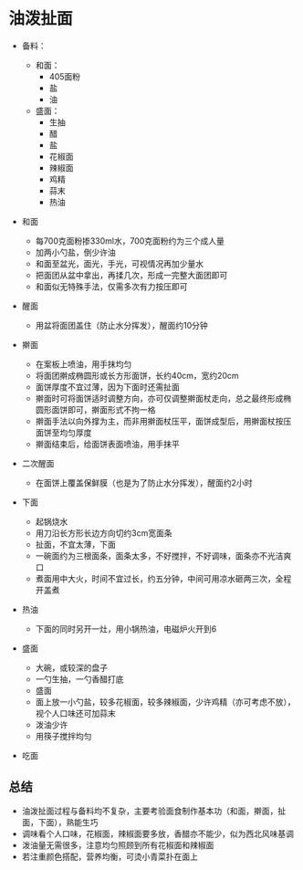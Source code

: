 # 油泼扯面

* 备料：
    * 和面：
        * 405面粉
        * 盐
        * 油
    * 盛面：
        * 生抽
        * 醋
        * 盐
        * 花椒面
        * 辣椒面
        * 鸡精
        * 蒜末
        * 热油

* 和面
    * 每700克面粉掺330ml水，700克面粉约为三个成人量
    * 加两小勺盐，倒少许油
    * 和面至盆光，面光，手光，可视情况再加少量水
    * 把面团从盆中拿出，再揉几次，形成一完整大面团即可
    * 和面似无特殊手法，仅需多次有力按压即可
* 醒面
    * 用盆将面团盖住（防止水分挥发），醒面约10分钟
* 擀面
    * 在案板上喷油，用手抹均匀
    * 将面团擀成椭圆形或长方形面饼，长约40cm，宽约20cm
    * 面饼厚度不宜过薄，因为下面时还需扯面
    * 擀面时可将面饼适时调整方向，亦可仅调整擀面杖走向，总之最终形成椭圆形面饼即可，擀面形式不拘一格
    * 擀面手法以向外撑为主，而非用擀面杖压平，面饼成型后，用擀面杖按压面饼至均匀厚度
    * 擀面结束后，给面饼表面喷油，用手抹平
* 二次醒面
    * 在面饼上覆盖保鲜膜（也是为了防止水分挥发），醒面约2小时
* 下面
    * 起锅烧水
    * 用刀沿长方形长边方向切约3cm宽面条
    * 扯面，不宜太薄，下面
    * 一碗面约为三根面条，面条太多，不好搅拌，不好调味，面条亦不光洁爽口
    * 煮面用中大火，时间不宜过长，约五分钟，中间可用凉水砸两三次，全程开盖煮
* 热油
    * 下面的同时另开一灶，用小锅热油，电磁炉火开到6
* 盛面
    * 大碗，或较深的盘子
    * 一勺生抽，一勺香醋打底
    * 盛面
    * 面上放一小勺盐，较多花椒面，较多辣椒面，少许鸡精（亦可考虑不放），视个人口味还可加蒜末
    * 泼油少许
    * 用筷子搅拌均匀
* 吃面

## 总结
* 油泼扯面过程与备料均不复杂，主要考验面食制作基本功（和面，擀面，扯面，下面），熟能生巧
* 调味看个人口味，花椒面，辣椒面要多放，香醋亦不能少，似为西北风味基调
* 泼油量无需很多，注意均匀照顾到所有花椒面和辣椒面
* 若注重颜色搭配，营养均衡，可烫小青菜扑在面上

